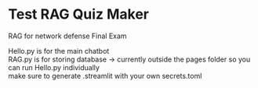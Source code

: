 # Test RAG Quiz Maker
RAG for network defense Final Exam

Hello.py is for the main chatbot  
RAG.py is for storing database -> currently outside the pages folder so you can run Hello.py individually  
make sure to generate .streamlit with your own secrets.toml  
